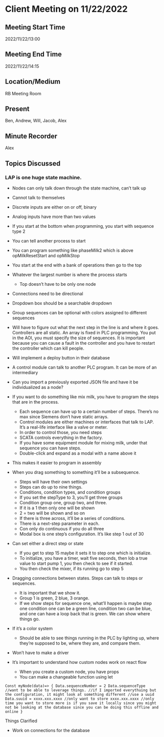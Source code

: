 # Client Meeting on 11/22/2022
## Meeting Start Time
2022/11/22/13:00

## Meeting End Time
2022/11/22/14:15

## Location/Medium
RB Meeting Room
## Present
Ben, Andrew, Will, Jacob, Alex
## Minute Recorder
Alex
## Topics Discussed

### LAP is one huge state machine.
- Nodes can only talk down through the state machine, can’t talk up
- Cannot talk to themselves
- Discrete inputs are either on or off, binary
- Analog inputs have more than two values

- If you start at the bottom when programming, you start with sequence type 2
- You can tell another process to start
- You can program something like phaseMilk2 which is above opMilkResetStart and opMilkStop
- You start at the end with a bank of operations then go to the top
- Whatever the largest number is where the process starts
  - Top doesn’t have to be only one node
- Connections need to be directional
- Dropdown box should be a searchable dropdown
- Group sequences can be optional with colors assigned to different sequences
- Will have to figure out what the next step in the line is and where it goes. Controllers are all static. An array is fixed in PLC programming. You put in the AOI, you must specify the size of sequences. It is important because you can cause a fault in the controller and you have to restart the controller which can kill people.
- Will implement a deploy button in their database
- A control module can talk to another PLC program. It can be more of an intermediary
- Can you import a previously exported JSON file and have it be individualized as a node?
- If you want to do something like mix milk, you have to program the steps that are in the process.
  - Each sequence can have up to a certain number of steps. There’s no max since Siemens don’t have static arrays.
  - Control modules are either machines or interfaces that talk to LAP. It’s a real-life interface like a valve or meter.
  - In order to control those, you need steps
  - SCATA controls everything in the factory.
  - If you have some equipment module for mixing milk, under that sequence you can have steps.
  - Double-click and expand as a modal with a name above it
- This makes it easier to program in assembly
- When you drag something to something it’ll be a subsequence.
  - Steps will have their own settings
  - Steps can do up to nine things.
  - Conditions, condition types, and condition groups
  - If you set the stepType to 3, you’ll get three groups
  - Condition group one, group two, and three.
   - If it is a 1 then only one will be shown
   - 2 = two will be shown and so on
   - If there is three across, it’ll be a series of conditions.
   - There is a next-step parameter in each.
   - Con only do continuous if you do all three
   - Modal box is one step’s configuration. It’s like step 1 out of 30
- Can set either a direct step or state
  - If you get to step 15 maybe it sets it to step one which is initialize.
  - To initialize, you have a timer, wait five seconds, then lob a true value to start pump 1, you then check to see if it started.
  - You then check the mixer, if its running go to step 5
- Dragging connections between states. Steps can talk to steps or sequences.
  - It is important that we show it.
  - Group 1 is green, 2 blue, 3 orange.
  - If we show steps for sequence one, what’ll happen is maybe step one condition one can be a green line, condition two can be blue, and one can have a loop back that is green. We can show where things go.
- If it’s a color system 
  - Should be able to see things running in the PLC by lighting up, where they’re supposed to be, where they are, and compare them.
- Won’t have to make a driver	
- It’s important to understand how custom nodes work on react flow
  - When you create a custom node, you have props
  - You can make a changeable function using let

`Const myNode(data)=>
{
Data.sequenceNumber = 2
Data.sequenceType
//want to be able to leverage things.
//if I imported everythuing but the configuration, it might look at something different
//use a uuid
Data.suuid = xxxx.xxx.xxxx
//only want to store xxxx.xxx.xxxx
//only time you want to store more is if you save it locally since you might not be looking at the database since you can be doing this offline and online
}`

Things Clarified
- Work on connections for the database
